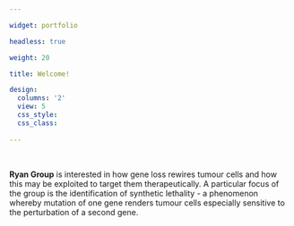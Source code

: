 ```yaml
---

widget: portfolio 

headless: true 

weight: 20 

title: Welcome!

design:
  columns: '2'
  view: 5
  css_style:
  css_class:
  
---
```


<br>

**Ryan Group** is interested in how gene loss rewires tumour cells and how this may be exploited to target them therapeutically. A particular focus of the group is the identification of synthetic lethality - a phenomenon whereby mutation of one gene renders tumour cells especially sensitive to the perturbation of a second gene.
